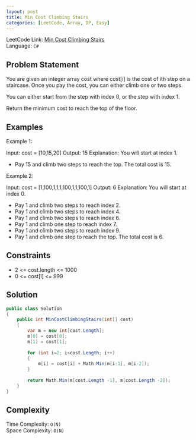 ```yaml
---
layout: post
title: Min Cost Climbing Stairs
categories: [LeetCode, Array, DP, Easy]
---
```


LeetCode Link: [Min Cost Climbing Stairs](https://leetcode.com/explore/featured/card/dynamic-programming/631/strategy-for-solving-dp-problems/4040/)  
Language: `C#`

## Problem Statement
You are given an integer array cost where cost[i] is the cost of ith step on a staircase. Once you pay the cost, you can either climb one or two steps.

You can either start from the step with index 0, or the step with index 1.

Return the minimum cost to reach the top of the floor.


## Examples

Example 1:

Input: cost = [10,15,20]
Output: 15
Explanation: You will start at index 1.
- Pay 15 and climb two steps to reach the top.
The total cost is 15.

Example 2:

Input: cost = [1,100,1,1,1,100,1,1,100,1]
Output: 6
Explanation: You will start at index 0.
- Pay 1 and climb two steps to reach index 2.
- Pay 1 and climb two steps to reach index 4.
- Pay 1 and climb two steps to reach index 6.
- Pay 1 and climb one step to reach index 7.
- Pay 1 and climb two steps to reach index 9.
- Pay 1 and climb one step to reach the top.
The total cost is 6.


## Constraints

* 2 <= cost.length <= 1000
* 0 <= cost[i] <= 999

## Solution

``` csharp
public class Solution 
{
    public int MinCostClimbingStairs(int[] cost) 
    {    
        var m = new int[cost.Length];
        m[0] = cost[0];
        m[1] = cost[1];
        
        for (int i=2; i<cost.Length; i++)
        {
            m[i] = cost[i] + Math.Min(m[i-1], m[i-2]);
        }
        
        return Math.Min(m[cost.Length -1], m[cost.Length -2]);        
    }
}
```

## Complexity

Time Complexity: `O(N)`  
Space Complexity: `O(N)`  
